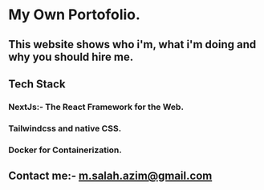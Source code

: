 # My Own Portofolio.

## This website shows who i'm, what i'm doing and why you should hire me.

## Tech Stack

### NextJs:- The React Framework for the Web.
### Tailwindcss and native CSS.
### Docker for Containerization.

## Contact me:- m.salah.azim@gmail.com
